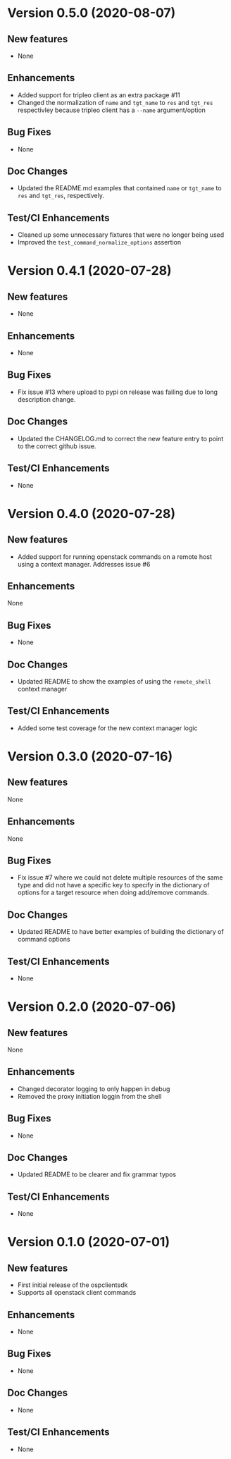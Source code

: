 # Version 0.5.0 (2020-08-07)

## New features
 * None

## Enhancements
 * Added support for tripleo client as an extra package #11
 * Changed the normalization of `name` and `tgt_name` to 
   `res` and `tgt_res` respectivley because tripleo client
   has a `--name` argument/option

## Bug Fixes
* None

## Doc Changes
* Updated the README.md examples that contained `name` or `tgt_name`
  to `res` and `tgt_res`, respectively.

## Test/CI Enhancements
* Cleaned up some unnecessary fixtures that were no longer being used
* Improved the `test_command_normalize_options` assertion


# Version 0.4.1 (2020-07-28)

## New features
 * None

## Enhancements
 * None

## Bug Fixes
* Fix issue #13 where upload to pypi on release was failing due to 
  long description change. 

## Doc Changes
* Updated the CHANGELOG.md to correct the new feature entry to point 
  to the correct github issue.

## Test/CI Enhancements
* None


# Version 0.4.0 (2020-07-28)

## New features
 * Added support for running openstack commands on a remote host
   using a context manager. Addresses issue #6 

## Enhancements
None

## Bug Fixes
* None

## Doc Changes
* Updated README to show the examples of using the `remote_shell` context
  manager

## Test/CI Enhancements
* Added some test coverage for the new context manager logic


# Version 0.3.0 (2020-07-16)

## New features
None

## Enhancements
None

## Bug Fixes
* Fix issue #7 where we could not delete multiple resources of the same type
  and did not have a specific key to specify in the dictionary of options
  for a target resource when doing add/remove commands.

## Doc Changes
* Updated README to have better examples of building the dictionary of command
  options

## Test/CI Enhancements
* None


# Version 0.2.0 (2020-07-06)

## New features
None

## Enhancements
* Changed decorator logging to only happen in debug
* Removed the proxy initiation loggin from the shell 

## Bug Fixes
* None

## Doc Changes
* Updated README to be clearer and fix grammar typos

## Test/CI Enhancements
* None


# Version 0.1.0 (2020-07-01)

## New features
* First initial release of the ospclientsdk
* Supports all openstack client commands

## Enhancements
* None

## Bug Fixes
* None

## Doc Changes
* None

## Test/CI Enhancements
* None
